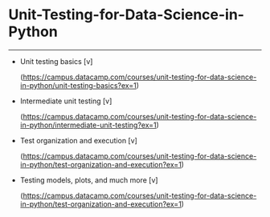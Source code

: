 # Unit-Testing-for-Data-Science-in-Python

---
- Unit testing basics [v]

  (https://campus.datacamp.com/courses/unit-testing-for-data-science-in-python/unit-testing-basics?ex=1)

- Intermediate unit testing [v]

  (https://campus.datacamp.com/courses/unit-testing-for-data-science-in-python/intermediate-unit-testing?ex=1)

- Test organization and execution [v]

  (https://campus.datacamp.com/courses/unit-testing-for-data-science-in-python/test-organization-and-execution?ex=1)  

- Testing models, plots, and much more [v]

  (https://campus.datacamp.com/courses/unit-testing-for-data-science-in-python/test-organization-and-execution?ex=1)
